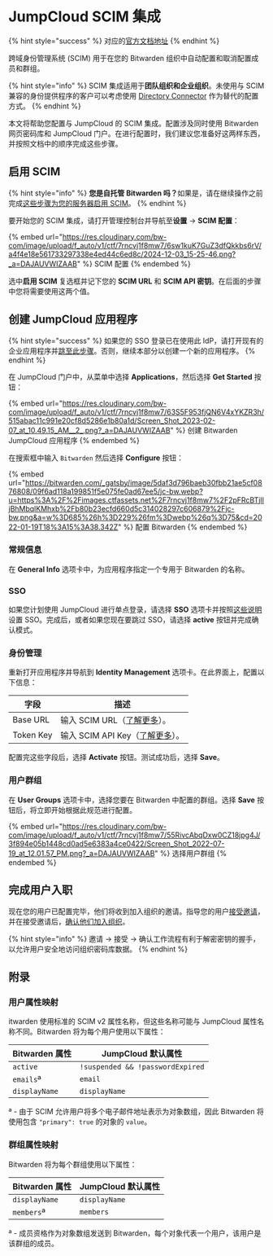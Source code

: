 # JumpCloud SCIM 集成

{% hint style="success" %}
对应的[官方文档地址](https://bitwarden.com/help/jumpcloud-scim-integration/)
{% endhint %}

跨域身份管理系统 (SCIM) 用于在您的 Bitwarden 组织中自动配置和取消配置成员和群组。

{% hint style="info" %}
SCIM 集成适用于**团队组织和企业组织**。未使用与 SCIM 兼容的身份提供程序的客户可以考虑使用 [Directory Connector](../directory-connector/directory-connector-cli.md) 作为替代的配置方式。
{% endhint %}

本文将帮助您配置与 JumpCloud 的 SCIM 集成。配置涉及同时使用 Bitwarden 网页密码库和 JumpCloud 门户。在进行配置时，我们建议您准备好这两样东西，并按照文档中的顺序完成这些步骤。

## 启用 SCIM <a href="#enable-scim" id="enable-scim"></a>

{% hint style="info" %}
**您是自托管 Bitwarden 吗？**&#x5982;果是，请在继续操作之前完成[这些步骤为您的服务器启用 SCIM](../../../self-hosting/deploy-and-configure/optional-features/self-hosting-scim.md)。
{% endhint %}

要开始您的 SCIM 集成，请打开管理控制台并导航至**设置** → **SCIM 配置**：

{% embed url="https://res.cloudinary.com/bw-com/image/upload/f_auto/v1/ctf/7rncvj1f8mw7/6sw1kuK7GuZ3dfQkkbs6rV/a4f4e18e561733297338e4ed44c6ed8c/2024-12-03_15-25-46.png?_a=DAJAUVWIZAAB" %}
SCIM 配置
{% endembed %}

选中**启用 SCIM** 复选框并记下您的 **SCIM URL** 和 **SCIM API 密钥**。在后面的步骤中您将需要使用这两个值。

## 创建 JumpCloud 应用程序 <a href="#create-a-jumpcloud-app" id="create-a-jumpcloud-app"></a>

{% hint style="success" %}
如果您的 SSO 登录已在使用此 IdP，请打开现有的企业应用程序并[跳至此步骤](jumpcloud-scim-integration.md#enable-provisioning)。否则，继续本部分以创建一个新的应用程序。
{% endhint %}

在 JumpCloud 门户中，从菜单中选择 **Applications**，然后选择 **Get Started** 按钮：

{% embed url="https://res.cloudinary.com/bw-com/image/upload/f_auto/v1/ctf/7rncvj1f8mw7/63S5F953fjQN6V4xYKZR3h/515abac11c991e20cf8d5286e1b80a1d/Screen_Shot_2023-02-07_at_10.49.15_AM__2_.png?_a=DAJAUVWIZAAB" %}
创建 Bitwarden JumpCloud 应用程序
{% endembed %}

在搜索框中输入 `Bitwarden` 然后选择 **Configure** 按钮：

{% embed url="https://bitwarden.com/_gatsby/image/5daf3d796baeb30fbb21ae5cf0876808/09f6ad118a199851f5e075fe0ad67ee5/jc-bw.webp?u=https%3A%2F%2Fimages.ctfassets.net%2F7rncvj1f8mw7%2F2pFRcBTjlIjBhMbqlKMhxb%2Fb80b23ecfd660d5c314028297c606879%2Fjc-bw.png&a=w%3D685%26h%3D229%26fm%3Dwebp%26q%3D75&cd=2022-01-19T18%3A15%3A38.342Z" %}
配置 Bitwarden
{% endembed %}

### 常规信息 <a href="#general-info" id="general-info"></a>

在 **General Info** 选项卡中，为应用程序指定一个专用于 Bitwarden 的名称。

### SSO

如果您计划使用 JumpCloud 进行单点登录，请选择 **SSO** 选项卡并按照[这些说明](../../../login-with-sso/implementation-guides/jumpcloud-saml-implementation.md)设置 SSO。完成后，或者如果您现在要跳过 SSO，请选择 **active** 按钮并完成确认模式。

### 身份管理 <a href="#identity-management" id="identity-management"></a>

重新打开应用程序并导航到 **Identity Management** 选项卡。在此界面上，配置以下信息：

| 字段        | 描述                                                                  |
| --------- | ------------------------------------------------------------------- |
| Base URL  | 输入 SCIM URL（[了解更多](jumpcloud-scim-integration.md#enable-scim)）。     |
| Token Key | 输入 SCIM API Key（[了解更多](jumpcloud-scim-integration.md#enable-scim)）。 |

配置完这些字段后，选择 **Activate** 按钮。测试成功后，选择 **Save**。

### 用户群组 <a href="#user-groups" id="user-groups"></a>

在 **User Groups** 选项卡中，选择您要在 Bitwarden 中配置的群组。选择 **Save** 按钮后，将立即开始根据此规范进行配置。

{% embed url="https://res.cloudinary.com/bw-com/image/upload/f_auto/v1/ctf/7rncvj1f8mw7/55RivcAbqDxw0CZ18jpg4J/3f894e05b1448cd0ad5e6383a4ce0422/Screen_Shot_2022-07-19_at_12.01.57_PM.png?_a=DAJAUVWIZAAB" %}
选择用户群组
{% endembed %}

## 完成用户入职 <a href="#finish-user-onboarding" id="finish-user-onboarding"></a>

现在您的用户已配置完毕，他们将收到加入组织的邀请。指导您的用户[接受邀请](../user-management.md#accept)，并在接受邀请后，[确认他们加入组织](../user-management.md#confirm)。

{% hint style="info" %}
邀请 → 接受 → 确认工作流程有利于解密密钥的握手，以允许用户安全地访问组织密码库数据。
{% endhint %}

## 附录 <a href="#appendix" id="appendix"></a>

### 用户属性映射 <a href="#user-attribute-mapping" id="user-attribute-mapping"></a>

itwarden 使用标准的 SCIM v2 属性名称，但这些名称可能与 JumpCloud 属性名称不同。Bitwarden 将为每个用户使用以下属性：

| Bitwarden 属性  | JumpCloud 默认属性                   |
| ------------- | -------------------------------- |
| `active`      | `!suspended && !passwordExpired` |
| `emails`ª     | `email`                          |
| `displayName` | `displayName`                    |

ª - 由于 SCIM 允许用户将多个电子邮件地址表示为对象数组，因此 Bitwarden 将使用包含 `"primary": true` 的对象的 `value`。

### 群组属性映射 <a href="#group-attribute-mapping" id="group-attribute-mapping"></a>

Bitwarden 将为每个群组使用以下属性：

| Bitwarden 属性  | JumpCloud 默认属性 |
| ------------- | -------------- |
| `displayName` | `displayName`  |
| `members`ª    | `members`      |

ª - 成员资格作为对象数组发送到 Bitwarden，每个对象代表一个用户，该用户是该群组的成员。
